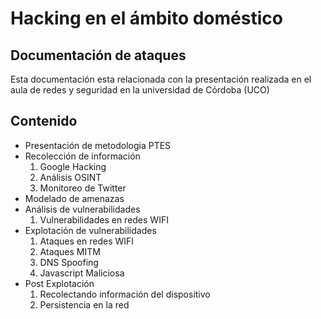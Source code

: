 # Hacking en el ámbito doméstico

## Documentación de ataques

Esta documentación esta relacionada con la presentación realizada en el aula de redes y seguridad en la universidad de Córdoba (UCO)

## Contenido

* Presentación de metodologia PTES
* Recolección de información
    1. Google Hacking
    2. Análisis OSINT
    3. Monitoreo de Twitter
* Modelado de amenazas
* Análisis de vulnerabilidades
    1. Vulnerabilidades en redes WIFI
* Explotación de vulnerabilidades
    1. Ataques en redes WIFI
    2. Ataques MITM
    3. DNS Spoofing
    4. Javascript Maliciosa
* Post Explotación
    1. Recolectando información del dispositivo
    2. Persistencia en la red

